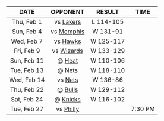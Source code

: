 |    DATE     |              OPPONENT              |  RESULT   |  TIME   |
|:-----------:|:----------------------------------:|:---------:|:-------:|
| Thu, Feb 1  |       vs [Lakers](/r/lakers)       | L 114-105 |         |
| Sun, Feb 4  | vs [Memphis](/r/memphisgrizzlies)  | W 131-91  |         |
| Wed, Feb 7  |    vs [Hawks](/r/AtlantaHawks)     | W 125-117 |         |
| Fri, Feb 9  | vs [Wizards](/r/washingtonwizards) | W 133-129 |         |
| Sun, Feb 11 |         @ [Heat](/r/heat)          | W 110-106 |         |
| Tue, Feb 13 |        @ [Nets](/r/GoNets)         | W 118-110 |         |
| Wed, Feb 14 |        vs [Nets](/r/GoNets)        | W 136-86  |         |
| Thu, Feb 22 |     @ [Bulls](/r/chicagobulls)     | W 129-112 |         |
| Sat, Feb 24 |      @ [Knicks](/r/NYKnicks)       | W 116-102 |         |
| Tue, Feb 27 |       vs [Philly](/r/sixers)       |           | 7:30 PM |